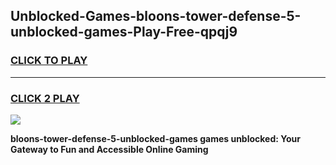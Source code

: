 
## Unblocked-Games-bloons-tower-defense-5-unblocked-games-Play-Free-qpqj9
<h3>
<a href="https://premium76.site?title=bloons-tower-defense-5-unblocked-games&ref=21A">CLICK TO PLAY</a></h3>
<hr>

<h3>
<a href="https://premium76.site?title=bloons-tower-defense-5-unblocked-games&ref=21A">CLICK 2 PLAY</a>
  
</h3>

<a href="https://premium76.site?title=bloons-tower-defense-5-unblocked-games&ref=21A"><img src="https://clearcache.store/games.png"></a>


**bloons-tower-defense-5-unblocked-games games unblocked: Your Gateway to Fun and Accessible Online Gaming**
